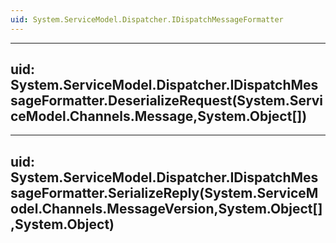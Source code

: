 ```yaml
---
uid: System.ServiceModel.Dispatcher.IDispatchMessageFormatter
---
```


---
uid: System.ServiceModel.Dispatcher.IDispatchMessageFormatter.DeserializeRequest(System.ServiceModel.Channels.Message,System.Object[])
---

---
uid: System.ServiceModel.Dispatcher.IDispatchMessageFormatter.SerializeReply(System.ServiceModel.Channels.MessageVersion,System.Object[],System.Object)
---
